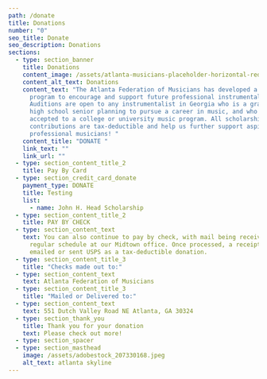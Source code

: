 ```yaml
---
path: /donate
title: Donations
number: "0"
seo_title: Donate
seo_description: Donations
sections:
  - type: section_banner
    title: Donations
    content_image: /assets/atlanta-musicians-placeholder-horizontal-red.png
    content_alt_text: Donations
    content_text: "The Atlanta Federation of Musicians has developed a scholarship
      program to encourage and support future professional instrumentalists.
      Auditions are open to any instrumentalist in Georgia who is a graduating
      high school senior planning to pursue a career in music, and who has been
      accepted to a college or university music program. All scholarship
      contributions are tax-deductible and help us further support aspiring
      professional musicians! "
    content_title: "DONATE "
    link_text: ""
    link_url: ""
  - type: section_content_title_2
    title: Pay By Card
  - type: section_credit_card_donate
    payment_type: DONATE
    title: Testing
    list:
      - name: John H. Head Scholarship
  - type: section_content_title_2
    title: PAY BY CHECK
  - type: section_content_text
    text: You can also continue to pay by check, with mail being received on our
      regular schedule at our Midtown office. Once processed, a receipt will be
      emailed or sent USPS as a tax-deductible donation.
  - type: section_content_title_3
    title: "Checks made out to:"
  - type: section_content_text
    text: Atlanta Federation of Musicians
  - type: section_content_title_3
    title: "Mailed or Delivered to:"
  - type: section_content_text
    text: 551 Dutch Valley Road NE Atlanta, GA 30324
  - type: section_thank_you
    title: Thank you for your donation
    text: Please check out more!
  - type: section_spacer
  - type: section_masthead
    image: /assets/adobestock_207330168.jpeg
    alt_text: atlanta skyline
---
```

